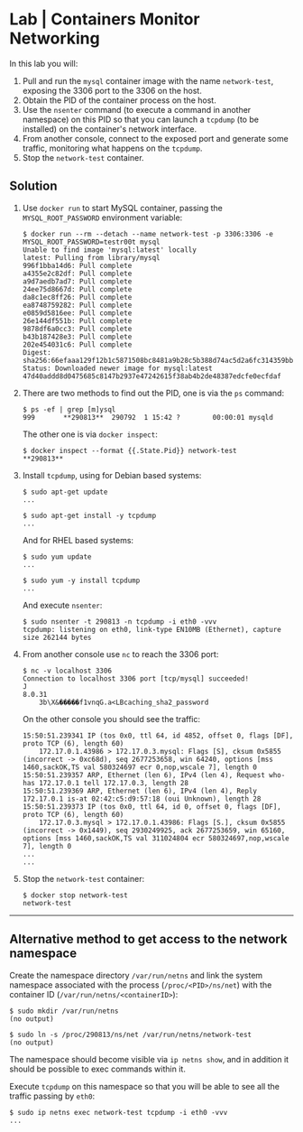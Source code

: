 # Lab | Containers Monitor Networking

In this lab you will:

1. Pull and run the `mysql` container image with the name `network-test`, exposing the 3306 port to the 3306 on the host.
2. Obtain the PID of the container process on the host.
3. Use the `nsenter` command (to execute a command in another namespace) on this PID so that you can launch a `tcpdump` (to be installed) on the container's network interface.
4. From another console, connect to the exposed port and generate some traffic, monitoring what happens on the `tcpdump`.
5. Stop the `network-test` container.

## Solution

1. Use `docker run` to start MySQL container, passing the `MYSQL_ROOT_PASSWORD` environment variable:

   ```console
   $ docker run --rm --detach --name network-test -p 3306:3306 -e MYSQL_ROOT_PASSWORD=testr00t mysql
   Unable to find image 'mysql:latest' locally
   latest: Pulling from library/mysql
   996f1bba14d6: Pull complete
   a4355e2c82df: Pull complete
   a9d7aedb7ad7: Pull complete
   24ee75d8667d: Pull complete
   da8c1ec8ff26: Pull complete
   ea8748759282: Pull complete
   e0859d5816ee: Pull complete
   26e144df551b: Pull complete
   9878df6a0cc3: Pull complete
   b43b187428e3: Pull complete
   202e454031c6: Pull complete
   Digest: sha256:66efaaa129f12b1c5871508bc8481a9b28c5b388d74ac5d2a6fc314359bbef91
   Status: Downloaded newer image for mysql:latest
   47d40addd8d0475685c8147b2937e47242615f38ab4b2de48387edcfe0ecfdaf
   ```

2. There are two methods to find out the PID, one is via the `ps` command:

   ```console
   $ ps -ef | grep [m]ysql
   999       **290813**  290792  1 15:42 ?        00:00:01 mysqld
   ```

   The other one is via `docker inspect`:

   ``` console
   $ docker inspect --format {{.State.Pid}} network-test
   **290813**
   ```

3. Install `tcpdump`, using for Debian based systems:

   ```console
   $ sudo apt-get update
   ...

   $ sudo apt-get install -y tcpdump
   ...
   ```

   And for RHEL based systems:

   ```console
   $ sudo yum update
   ...

   $ sudo yum -y install tcpdump
   ...
   ```

   And execute `nsenter`:

   ```console
   $ sudo nsenter -t 290813 -n tcpdump -i eth0 -vvv
   tcpdump: listening on eth0, link-type EN10MB (Ethernet), capture size 262144 bytes
   ```

4. From another console use `nc` to reach the 3306 port:

   ```console
   $ nc -v localhost 3306
   Connection to localhost 3306 port [tcp/mysql] succeeded!
   J
   8.0.31
       3b\X&�����f1vnqG.a<LBcaching_sha2_password
   ```

   On the other console you should see the traffic:

   ```console
   15:50:51.239341 IP (tos 0x0, ttl 64, id 4852, offset 0, flags [DF], proto TCP (6), length 60)
       172.17.0.1.43986 > 172.17.0.3.mysql: Flags [S], cksum 0x5855 (incorrect -> 0xc68d), seq 2677253658, win 64240, options [mss 1460,sackOK,TS val 580324697 ecr 0,nop,wscale 7], length 0
   15:50:51.239357 ARP, Ethernet (len 6), IPv4 (len 4), Request who-has 172.17.0.1 tell 172.17.0.3, length 28
   15:50:51.239369 ARP, Ethernet (len 6), IPv4 (len 4), Reply 172.17.0.1 is-at 02:42:c5:d9:57:18 (oui Unknown), length 28
   15:50:51.239373 IP (tos 0x0, ttl 64, id 0, offset 0, flags [DF], proto TCP (6), length 60)
       172.17.0.3.mysql > 172.17.0.1.43986: Flags [S.], cksum 0x5855 (incorrect -> 0x1449), seq 2930249925, ack 2677253659, win 65160, options [mss 1460,sackOK,TS val 311024804 ecr 580324697,nop,wscale 7], length 0
   ...
   ...
   ```

5. Stop the `network-test` container:

   ```console
   $ docker stop network-test
   network-test
   ```

---

## Alternative method to get access to the network namespace

Create the namespace directory `/var/run/netns` and link the system namespace associated with the process (`/proc/<PID>/ns/net`) with the container ID (`/var/run/netns/<containerID>`):

```console
$ sudo mkdir /var/run/netns
(no output)

$ sudo ln -s /proc/290813/ns/net /var/run/netns/network-test
(no output)
```

The namespace should become visible via `ip netns show`, and in addition it should be possible to exec commands within it.

Execute `tcpdump` on this namespace so that you will be able to see all the traffic passing by `eth0`:

```console
$ sudo ip netns exec network-test tcpdump -i eth0 -vvv
...
```
